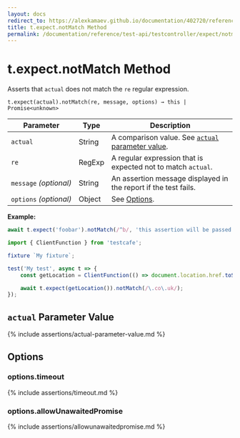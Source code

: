```yaml
---
layout: docs
redirect_to: https://alexkamaev.github.io/documentation/402720/reference/test-api/testcontroller/expect/notmatch
title: t.expect.notMatch Method
permalink: /documentation/reference/test-api/testcontroller/expect/notmatch.html
---
```

# t.expect.notMatch Method

Asserts that `actual` does not match the `re` regular expression.

```text
t.expect(actual).notMatch(re, message, options) → this | Promise<unknown>
```

Parameter              | Type                                              | Description
---------------------- | ------------------------------------------------- | ------------------------------------------------------------------------------------------------------------------
`actual`             | String | A comparison value. See [`actual` parameter value](#actual-parameter-value).
`re`             | RegExp | A regular expression that is expected not to match `actual`.
`message`&#160;*(optional)* | String   | An assertion message displayed in the report if the test fails.
`options`&#160;*(optional)* | Object   | See [Options](#options).

**Example:**

```js
await t.expect('foobar').notMatch(/^b/, 'this assertion will be passed');
```

```js
import { ClientFunction } from 'testcafe';

fixture `My fixture`;

test('My test', async t => {
    const getLocation = ClientFunction(() => document.location.href.toString());

    await t.expect(getLocation()).notMatch(/\.co\.uk/);
});
```

## `actual` Parameter Value

{% include assertions/actual-parameter-value.md %}

## Options

### options.timeout

{% include assertions/timeout.md %}

### options.allowUnawaitedPromise

{% include assertions/allowunawaitedpromise.md %}
